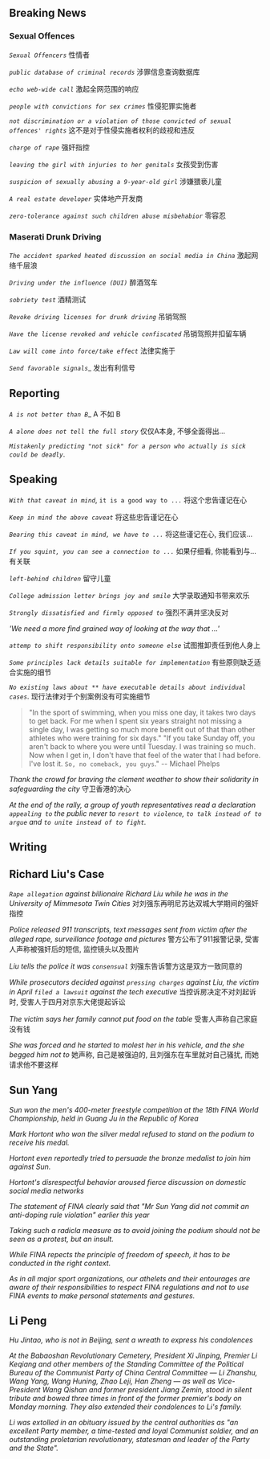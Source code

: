 ## Breaking News 
### Sexual Offences

_`Sexual Offencers`_ 性情者

_`public database of criminal records`_ 涉罪信息查询数据库

_`echo web-wide call`_ 激起全网范围的响应

_`people with convictions for sex crimes`_ 性侵犯罪实施者

_`not discrimination or a violation of those convicted of sexual offences' rights`_ 这不是对于性侵实施者权利的歧视和违反


_`charge of rape`_ 强奸指控

_`leaving the girl with injuries to her genitals`_ 女孩受到伤害

_`suspicion of sexually abusing a 9-year-old girl`_ 涉嫌猥亵儿童

_`A real estate developer`_ 实体地产开发商


_`zero-tolerance against such children abuse misbehabior`_ 零容忍


### Maserati Drunk Driving

_`The accident sparked heated discussion on social media in China`_ 激起网络千层浪

_`Driving under the influence (DUI)`_ 醉酒驾车

_`sobriety test`_ 酒精测试

_`Revoke driving licenses for drunk driving`_ 吊销驾照

_`Have the license revoked and vehicle confiscated`_ 吊销驾照并扣留车辆

_`Law will come into force/take effect`_ 法律实施于

_`Send favorable signals`__ 发出有利信号

## Reporting 
_`A is not better than B`__ A 不如 B

_`A alone does not tell the full story`_ 仅仅A本身, 不够全面得出...

_`Mistakenly predicting "not sick" for a person who actually is sick could be deadly`_.

## Speaking 

_`With that caveat in mind`_, `it is a good way to ...` 将这个忠告谨记在心

_`Keep in mind the above caveat`_ 将这些忠告谨记在心

_`Bearing this caveat in mind, we have to ...`_ 将这些谨记在心, 我们应该...

_`If you squint, you can see a connection to ...`_ 如果仔细看, 你能看到与...有关联

_`left-behind children`_ 留守儿童

_`College admission letter brings joy and smile`_ 大学录取通知书带来欢乐

_`Strongly dissatisfied and firmly opposed to`_ 强烈不满并坚决反对

_'We need a more find grained way of looking at the way that ...'_ 

_`attemp to shift responsibility onto someone else`_ 试图推卸责任到他人身上

_`Some principles lack details suitable for implementation`_  有些原则缺乏适合实施的细节

_`No existing laws about ** have executable details about individual cases`_.  现行法律对于个别案例没有可实施细节

> "In the sport of swimming, when you miss one day, it takes two days to get back. For me when I spent six years straight not missing a single day, I was getting so much more benefit out of that than other athletes who were training for six days."
> "If you take Sunday off, you aren't back to where you were until Tuesday. I was training so much. Now when I get in, I don't have that feel of the water that I had before. I've lost it. `So, no comeback, you guys`."
> -- Michael Phelps
> 
_Thank the crowd for braving the clement weather to show their solidarity in safeguarding the city_ 守卫香港的决心

_At the end of the rally, a group of youth representatives read a declaration `appealing to` the public never to `resort to violence`, `to talk instead of to argue` and `to unite instead of to fight`._

## Writing

## Richard Liu's Case
_`Rape allegation` against billionaire Richard Liu while he was in the University of Mimmesota Twin Cities_ 对刘强东再明尼苏达双城大学期间的强奸指控

_Police released 911 transcripts, text messages sent from victim after the alleged rape, surveillance footage and pictures_ 警方公布了911报警记录, 受害人声称被强奸后的短信, 监控镜头以及图片

_Liu tells the police it was `consensual`_ 刘强东告诉警方这是双方一致同意的

_While prosecutors decided against `pressing charges` against Liu, the victim in April `filed a lawsuit` against the tech executive_ 当控诉房决定不对刘起诉时, 受害人于四月对京东大佬提起诉讼

_The victim says her family cannot put food on the table_ 受害人声称自己家庭没有钱

_She was forced and he started to molest her in his vehicle, and the she begged him not to_ 她声称, 自己是被强迫的, 且刘强东在车里就对自己骚扰, 而她请求他不要这样

## Sun Yang 

_Sun won the men's 400-meter freestyle competition at the 18th FINA World Championship, held in Guang Ju in the Republic of Korea_

_Mark Hortont who won the silver medal refused to stand on the podium to receive his medal._

_Hortont even reportedly tried to persuade the bronze medalist to join him against Sun._

_Hortont's disrespectful behavior aroused fierce discussion on domestic social media networks_

_The statement of FINA clearly said that "Mr Sun Yang did not commit an anti-doping rule violation" earlier this year_

_Taking such a radicla measure as to avoid joining the podium should not be seen as a protest, but an insult._

_While FINA repects the principle of freedom of speech, it has to be conducted in the right context._

_As in all major sport organizations, our athelets and their entourages are aware of their responsibilities to respect FINA regulations and not to use FINA events to make personal statements and gestures._

## Li Peng

_Hu Jintao, who is not in Beijing, sent a wreath to express his condolences_

_At the Babaoshan Revolutionary Cemetery, President Xi Jinping, Premier Li Keqiang and other members of the Standing Committee of the Political Bureau of the Communist Party of China Central Committee — Li Zhanshu, Wang Yang, Wang Hu­ning, Zhao Leji, Han Zheng — as well as Vice-President Wang Qishan and former president Jiang Zemin, stood in silent tribute and bowed three times in front of the former premier's body on Monday morning. They also extended their condolences to Li's family._

_Li was extolled in an obituary issued by the central authorities as "an excellent Party member, a time-tested and loyal Communist soldier, and an outstanding proletarian revolutionary, statesman and leader of the Party and the State"._




